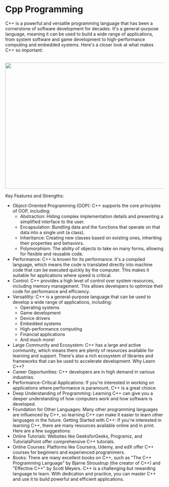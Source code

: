 <h1>Cpp Programming</h1>
C++ is a powerful and versatile programming language that has been a cornerstone of software development for decades. It's a general-purpose language, meaning it can be used to build a wide range of applications, from system software and game development to high-performance computing and embedded systems.
Here's a closer look at what makes C++ so important:

<br> <img src="[https://static.skillshare.com/uploads/video/thumbnails/b9455fc40a4053509ef0a77b8ddb6a51/original](https://cdn.bulbapp.io/frontend/images/672a2164-5e60-4a19-bb86-cd9f0b45d49d/1)" alt="" width="800px" height="400px">

Key Features and Strengths:

 * Object-Oriented Programming (OOP): C++ supports the core principles of OOP, including:
   * Abstraction: Hiding complex implementation details and presenting a simplified interface to the user.
   * Encapsulation: Bundling data and the functions that operate on that data into a single unit (a class).
   * Inheritance: Creating new classes based on existing ones, inheriting their properties and behaviors.
   * Polymorphism: The ability of objects to take on many forms, allowing for flexible and reusable code.
 * Performance: C++ is known for its performance. It's a compiled language, which means the code is translated directly into machine code that can be executed quickly by the computer. This makes it suitable for applications where speed is critical.
 * Control: C++ provides a high level of control over system resources, including memory management. This allows developers to optimize their code for performance and efficiency.
 * Versatility: C++ is a general-purpose language that can be used to develop a wide range of applications, including:
   * Operating systems
   * Game development
   * Device drivers
   * Embedded systems
   * High-performance computing
   * Financial applications
   * And much more!
 * Large Community and Ecosystem: C++ has a large and active community, which means there are plenty of resources available for learning and support. There's also a rich ecosystem of libraries and frameworks that can be used to accelerate development.
Why Learn C++?
 * Career Opportunities: C++ developers are in high demand in various industries.
 * Performance-Critical Applications: If you're interested in working on applications where performance is paramount, C++ is a great choice.
 * Deep Understanding of Programming: Learning C++ can give you a deeper understanding of how computers work and how software is developed.
 * Foundation for Other Languages: Many other programming languages are influenced by C++, so learning C++ can make it easier to learn other languages in the future.
Getting Started with C++:
If you're interested in learning C++, there are many resources available online and in print. Here are a few suggestions:
 * Online Tutorials: Websites like GeeksforGeeks, Programiz, and TutorialsPoint offer comprehensive C++ tutorials.
 * Online Courses: Platforms like Coursera, Udemy, and edX offer C++ courses for beginners and experienced programmers.
 * Books: There are many excellent books on C++, such as "The C++ Programming Language" by Bjarne Stroustrup (the creator of C++) and "Effective C++" by Scott Meyers.
C++ is a challenging but rewarding language to learn. With dedication and practice, you can master C++ and use it to build powerful and efficient applications.
